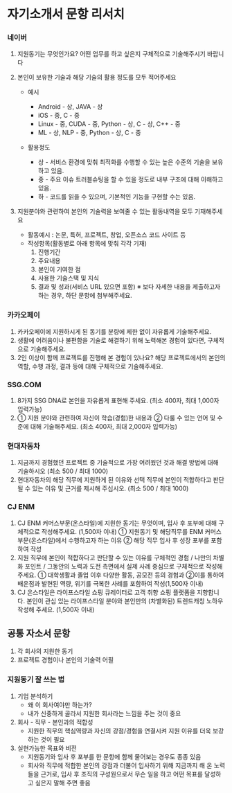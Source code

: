 # 자기소개서 문항 리서치

### 네이버

1. 지원동기는 무엇인가요? 어떤 업무를 하고 싶은지 구체적으로 기술해주시기 바랍니다

2. 본인이 보유한 기술과 해당 기술의 활용 정도를 모두 적어주세요

   - 예시
     - Android - 상, JAVA - 상
     - iOS - 중, C - 중
     - Linux - 중, CUDA - 중, Python - 상, C - 상, C++ - 중
     - ML - 상, NLP - 중, Python - 상, C - 중

   - 활용정도
     - 상 - 서비스 환경에 맞춰 최적화를 수행할 수 있는 높은 수준의 기술을 보유하고 있음.
     - 중 - 주요 이슈 트러블슈팅을 할 수 있을 정도로 내부 구조에 대해 이해하고 있음.
     - 하 - 코드를 읽을 수 있으며, 기본적인 기능을 구현할 수는 있음.


3. 지원분야와 관련하여 본인의 기술력을 보여줄 수 있는 활동내역을 모두 기재해주세요

   - 활동예시 : 논문, 특허, 프로젝트, 창업, 오픈소스 코드 사이트 등
   - 작성항목(활동별로 아래 항목에 맞춰 각각 기재)
     1. 진행기간
     2. 주요내용
     3. 본인이 기여한 점
     4. 사용한 기술스택 및 지식
     5. 결과 및 성과(서비스 URL 있으면 포함)
        ※ 보다 자세한 내용을 제출하고자 하는 경우, 하단 문항에 첨부해주세요.

### 카카오페이

1. 카카오페이에 지원하시게 된 동기를 분량에 제한 없이 자유롭게 기술해주세요.
2. 생활에 어려움이나 불편함을 기술로 해결하기 위해 노력해본 경험이 있다면, 구체적으로 기술해주세요.
3. 2인 이상이 함께 프로젝트를 진행해 본 경험이 있나요? 해당 프로젝트에서의 본인의 역할, 수행 과정, 결과 등에 대해 구체적으로 기술해주세요.

### SSG.COM

1. 8가지 SSG DNA로 본인을 자유롭게 표현해 주세요.
   (최소 400자, 최대 1,000자 입력가능)
2. ① 지원 분야와 관련하여 자신이 학습(경험)한 내용과 ② 다룰 수 있는 언어 및 수준에 대해 기술해주세요.
   (최소 400자, 최대 2,000자 입력가능)

### 현대자동차

1. 지금까지 경험했던 프로젝트 중 기술적으로 가장 어려웠던 것과 해결 방법에 대해 기술하시오 (최소 500 / 최대 1000)
2. 현대자동차의 해당 직무에 지원하게 된 이유와 선택 직무에 본인이 적합하다고 판단될 수 있는 이유 및 근거를 제시해 주십시오. (최소 500 / 최대 1000)

### CJ ENM

1. CJ ENM 커머스부문(온스타일)에 지원한 동기는 무엇이며, 입사 후 포부에 대해 구체적으로 작성해주세요. (1,500자 이내) ① 지원동기 및 해당직무를 ENM 커머스부문(온스타일)에서 수행하고자 하는 이유 ② 해당 직무 입사 후 성장 포부를 포함하여 작성
2. 지원 직무에 본인이 적합하다고 판단할 수 있는 이유를 구체적인 경험 / 나만의 차별화 포인트 / 그동안의 노력과 도전 측면에서 실제 사례 중심으로 구체적으로 작성해 주세요. ① 대학생활과 졸업 이후 다양한 활동, 공모전 등의 경험과 ②이를 통하여 배운점과 발현된 역량, 위기를 극복한 사례를 포함하여 작성(1,500자 이내)
3. CJ 온스타일은 라이프스타일 쇼핑 큐레이터로 고객 취향 쇼핑 플랫폼을 지향합니다. 본인이 관심 있는 라이프스타일 분야와 본인만의 (차별화된) 트렌드캐칭 노하우 작성해 주세요. (1,500자 이내)



## 공통 자소서 문항

1. 각 회사의 지원한 동기
2. 프로젝트 경험이나 본인의 기술력 어필



### 지원동기 잘 쓰는 법

1. 기업 분석하기
   - 왜 이 회사여야만 하는가?
   - 내가 신중하게 골라서 지원한 회사라는 느낌을 주는 것이 중요
2. 회사 - 직무 - 본인과의 적합성
   - 지원한 직무의 핵심역량과 자신의 강점/경험을 연결시켜 지원 이유를 더욱 보강하는 것이 필요
3. 실현가능한 목표와 비전
   - 지원동기와 입사 후 포부를 한 문항에 함께 물어보는 경우도 종종 있음
   - 회사와 직무에 적합한 본인의 강점과 더불어 입사하기 위해 지금까지 해 온 노력들을 근거로, 입사 후 조직의 구성원으로서 무슨 일을 하고 어떤 목표를 달성하고 싶은지 말해 주면 좋음
